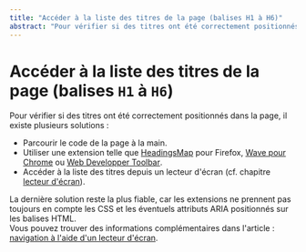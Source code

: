 ```yaml
---
title: "Accéder à la liste des titres de la page (balises H1 à H6)"
abstract: "Pour vérifier si des titres ont été correctement positionnés dans la page, il existe plusieurs solutions"
---
```


# Accéder à la liste des titres de la page (balises `H1` à `H6`)

Pour vérifier si des titres ont été correctement positionnés dans la page, il existe plusieurs solutions&nbsp;:
- Parcourir le code de la page à la main.
- Utiliser une extension telle que [<span lang="en">HeadingsMap</span>](https://addons.mozilla.org/fr/firefox/addon/headingsmap/) pour Firefox, [<span lang="en">Wave</span> pour Chrome](http://wave.webaim.org/extension/) ou [<span lang="en">Web Developper Toolbar</span>](http://chrispederick.com/work/web-developer/).
- Accéder à la liste des titres depuis un lecteur d'écran (cf. chapitre [lecteur d'écran](../navigation-lecteur-ecran/)).

La dernière solution reste la plus fiable, car les extensions ne prennent pas toujours en compte les <abbr>CSS</abbr> et les éventuels attributs <abbr>ARIA</abbr> positionnés sur les balises <abbr>HTML</abbr>.  
Vous pouvez trouver des informations complémentaires dans l'article : [navigation à l'aide d'un lecteur d'écran](../navigation-lecteur-ecran/).
